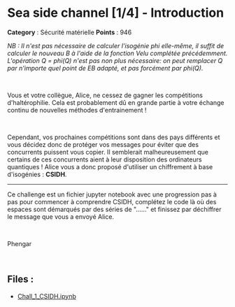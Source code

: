 # Sea side channel [1/4] - Introduction

**Category** : Sécurité matérielle
**Points** : 946

<div style="margin-bottom: 1em;"><i>
	NB : 
Il n'est pas nécessaire de calculer l'isogénie phi elle-même, il suffit de calculer le nouveau B à l'aide de la fonction Velu complétée précédemment. L'opération Q = phi(Q) n'est pas non plus nécessaire: on peut remplacer Q par n'importe quel point de EB adapté, et pas forcément par phi(Q).
	</i></div>

<p class="space">&nbsp;</p>


Vous et votre collègue, Alice, ne cessez de gagner les compétitions d'haltérophilie. Cela est probablement dû en grande partie à votre échange continu de nouvelles méthodes d'entrainement !

<p class="space">&nbsp;</p>

Cependant, vos prochaines compétitions sont dans des pays différents et vous décidez donc de protéger vos messages pour éviter que des concurrents puissent vous copier. Il semblerait malheureusement que certains de ces concurrents aient à leur disposition des ordinateurs quantiques !  Alice vous a donc proposé d'utiliser un chiffrement à base d'isogénies : **CSIDH**.

***  

Ce challenge est un fichier jupyter notebook avec une progression pas à pas pour commencer à comprendre CSIDH, complétez le code là où des espaces sont démarqués par des séries de "......" et finissez par déchiffrer le message que vous a envoyé Alice.

<p class="space">&nbsp;</p>

<div class="author">Phengar</div>

<p class="space">&nbsp;</p>

## Files : 
 - [Chall_1_CSIDH.ipynb](./Chall_1_CSIDH.ipynb)


